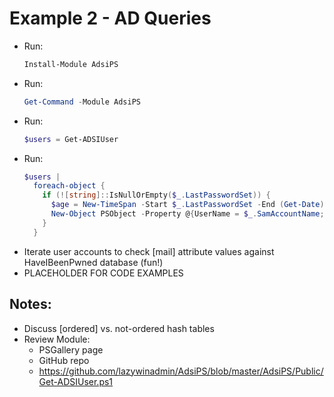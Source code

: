 # Example 2 - AD Queries

  * Run: 
    ```powershell
    Install-Module AdsiPS
    ```
  * Run: 
    ```powershell
    Get-Command -Module AdsiPS
    ```
  * Run: 
    ```powershell
    $users = Get-ADSIUser
    ```
  * Run: 
    ```powershell
    $users | 
      foreach-object {
        if (![string]::IsNullOrEmpty($_.LastPasswordSet)) {
          $age = New-TimeSpan -Start $_.LastPasswordSet -End (Get-Date)
          New-Object PSObject -Property @{UserName = $_.SamAccountName; PasswordAge = $age}
        }
      }
    ```
  * Iterate user accounts to check [mail] attribute values against HaveIBeenPwned database (fun!)
  * PLACEHOLDER FOR CODE EXAMPLES
  
## Notes:
  * Discuss [ordered] vs. not-ordered hash tables
  * Review Module: 
    * PSGallery page
    * GitHub repo
    * https://github.com/lazywinadmin/AdsiPS/blob/master/AdsiPS/Public/Get-ADSIUser.ps1
